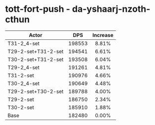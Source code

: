 # tott-fort-push - da-yshaarj-nzoth-cthun
| Actor | DPS | Increase |
|---|:---:|:---:|
|T31-2_4-set|198553|8.81%|
|T29-2-set+T31-2-set|194541|6.61%|
|T30-2-set+T31-2-set|193508|6.04%|
|T29-2_4-set|191261|4.81%|
|T31-2-set|190976|4.66%|
|T30-2_4-set|190649|4.48%|
|T29-2-set+T30-2-set|189788|4.00%|
|T29-2-set|186750|2.34%|
|T30-2-set|185910|1.88%|
|Base|182480|0.00%|
